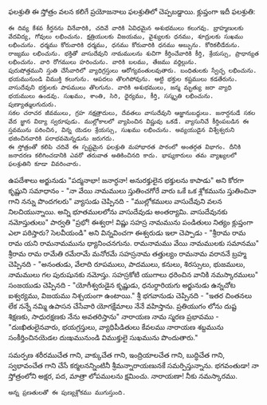 ఫలశ్రుతి
	ఈ స్తోత్రం వలన కలిగే ప్రయోజనాలు ఫలశ్రుతిలో చెప్పబడ్డాయి. క్లుప్తంగా ఇదీ ఫలశ్రుతి:

	ఈ దివ్య కేశవ కీర్తనను వినేవారికి, చదివే వారికి ఏవిధమైన అశుభములు కలుగవు. బ్రాహ్మణులకు వేదవిద్య, గోవులు లభించును. క్షత్రియులకు విజయము, వైశ్యులకు ధనము, శూద్రులకు సుఖము లభించును. ధర్మము కోరువారికి ధర్మము, ధనము కోరువారికి ధనము అబ్బును. కోరికలీడేరును. రాజ్యము లభించును. భక్తితో వాసుదేవుని నామములను శుచిగా కీర్తించేవారికి కీర్తి, శ్రేయస్సు, ప్రాధాన్యత లభించును. వారి రోగములు హరించును. వారికి బలము, తేజము వర్ధిల్లును.
	పురుషోత్తముని స్తుతి చేసేవారిలో వ్యాధిగ్రస్తులు ఆరోగ్యవంతులవుతారు. బంధితులకు స్వేచ్ఛ లభించును. భయమునుండి విముక్తి కలుగును. ఆపదలు తొలగిపోవును. అట్టి భక్తుల కష్టములు కడతేరును. వాసుదేవుని భక్తులకు పాపములు తొలగును. వారికి అశుభములు, జన్మ మృత్యు జరా వ్యాధి భయములు ఉండవు. సుఖము, శాంతి, సిరి, ధైర్యము, కీర్తి, సస్మృతి లభించును. పుణ్యాత్ములగుదురు.
	సకల చరాచర జీవములు, గ్రహ నక్షత్రాదులు, దేవతలు వాసుదేవుని ఆజ్ఞానుబద్ధులు. జనార్దనుడే సకల వేద జ్ఞాన విద్యా స్వరూపుడు. ముల్లోకాలలో వ్యాపించిన విష్ణువు ఒకడే. వ్యాసునిచే కీర్తింపబడిన ఈ స్తవమును పఠించిన, విన్న యెడల శ్రేయస్సు, సుఖము లభించును. అవ్యయుడైన విశ్వేశ్వరుని భజించినవారికి పరాభవమెన్నడును జరుగదు.
	ఈ స్తోత్రంతో కలిపి చదివే ఈ స్పష్టమైన ఫలశ్రుతి మహాభారత పాఠంలో అంతర్గత విభాగం. దీనికి జనాదరణ కలిగించడానికి ఎవరో తరువాత అతికించినది కాదు. భాష్యకారులు తమ వ్యాఖ్యలలో ఫలశ్రుతిని కూడా వివరించారు.

ఉపదేశాలు
	అర్జునుడు "పద్మనాభా! జనార్ధనా! అనురక్తులైన భక్తులను కాపాడు" అని కోరగా కృష్ణుని సమాధానం - "నా వేయి నామములు స్తుతించగోరే వారు ఒకే ఒక శ్లోకమును స్తుతించినా గాని నన్ను పొందగలరు"
	వ్యాసుడు చెప్పినది - "ముల్లోకములు వాసుదేవుని వలన నిలచియున్నాయి. అన్ని భూతములలోను వాసుదేవుడు అంతర్యామి. వాసుదేవునకు నమోస్తుతులు"
	పార్వతి "ప్రభో! ఈశ్వరా! విష్ణు సహస్ర నామమును పండితులు నిత్యం క్లుప్తంగా ఎలా పఠిస్తారు? సెలవీయండి" అని విన్నవించగా ఈశ్వరుడు ఇలా చెప్పాడు - "శ్రీరామ రామ రామ యని రామనామమును ధ్యానించనగును. రామనామము వేయి నామములకు సమానము"
	శ్రీరామ రామ రామేతి రమేరామే మనోరమే
	సహస్రనామ తత్తుల్యం రామనామ వరాననే
	బ్రహ్మ చెప్పినది - "అనంతుడు, వేలాది రూపములు, పాదములు, కనులు, శిరస్సులు, భుజములు, నామములు గల పురుషునకు నమోస్తు. సహస్రకోటి యుగాలు ధరించిన వానికి నమస్కారములు"
	సంజయుడు చెప్పినది - "యోగీశ్వరుడైన కృష్ణుడు, ధనుర్ధారియగు అర్జునుడు ఉన్నచోట ఐశ్వర్యము, విజయము నిశ్చయంగా ఉంటాయి."
	శ్రీ భగవానుడు చెప్పినది - "ఇతర చింతనలు లేక నన్నే నమ్మి ఉపాసన చేసేవారి యోగక్షేమాలు నేనే వహిస్తాను. ప్రతియుగం లోను దుష్ట శిక్షణకు, సాధురక్షణకు నేను అవతరిస్తాను"
	నారాయణ నామ స్మరణ ప్రభావము - "దుఃఖితులైనవారు, భయగ్రస్తులు, వ్యాధిపీడితులు కేవలము నారాయణ శబ్దమును సంకీర్తించినయెడల దుఃఖమునుండి విముక్తులై సుఖమును పొందుతారు."

సమర్పణ
	శరీరముచేత గాని, వాక్కుచేత గాని, ఇంద్రియాలచేత గాని, బుద్ధిచేత గాని, స్వభావంచేత గాని చేసే కర్మలనన్నింటినీ శ్రీమన్నారాయణునకే సమర్పిస్తున్నాను. భగవంతుడా! నా స్తోత్రంలోని అక్షర, పద, మాత్రా లోపములను క్షమించు. నారాయణా! నీకు నమస్కారము.

	అన్న ప్రణతులతో ఈ పుణ్యశ్లోకము ముగుస్తుంది.